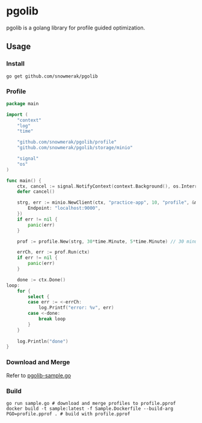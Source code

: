 # pgolib

pgolib is a golang library for profile guided optimization.

## Usage

### Install

```shell
go get github.com/snowmerak/pgolib
```

### Profile

```go
package main

import (
	"context"
	"log"
	"time"

	"github.com/snowmerak/pgolib/profile"
	"github.com/snowmerak/pgolib/storage/minio"

	"signal"
	"os"
)

func main() {
	ctx, cancel := signal.NotifyContext(context.Background(), os.Interrupt)
	defer cancel()

	strg, err := minio.NewClient(ctx, "practice-app", 10, "profile", &minio.Config{
		Endpoint: "localhost:9000",
	})
	if err != nil {
		panic(err)
	}

	prof := profile.New(strg, 30*time.Minute, 5*time.Minute) // 30 minutes for delay, 5 minutes for collect interval

	errCh, err := prof.Run(ctx)
	if err != nil {
		panic(err)
	}

	done := ctx.Done()
loop:
	for {
		select {
		case err := <-errCh:
			log.Printf("error: %v", err)
		case <-done:
			break loop
		}
	}
	
	log.Println("done")
}
```

### Download and Merge

Refer to [pgolib-sample.go](./sample.go)

### Build

```shell
go run sample.go # download and merge profiles to profile.pprof
docker build -t sample:latest -f Sample.Dockerfile --build-arg PGO=profile.pprof . # build with profile.pprof
```

